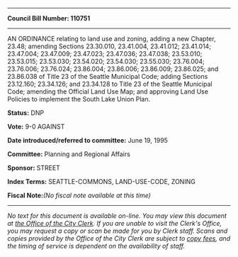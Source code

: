 

********

**Council Bill Number: 110751**
********

 AN ORDINANCE relating to land use and zoning, adding a new Chapter, 23.48; amending Sections 23.30.010, 23.41.004, 23.41.012; 23.41.014; 23.47.004; 23.47.009; 23.47.023; 23.47.036; 23.47.038; 23.53.010; 23.53.015; 23.53.030; 23.54.020; 23.54.030; 23.55.030; 23.76.004; 23.76.006; 23.76.024; 23.86.004; 23.86.006; 23.86.009; 23.86.025; and 23.86.038 of Title 23 of the Seattle Municipal Code; adding Sections 23.12.160; 23.34.126; and 23.34.128 to Title 23 of the Seattle Municipal Code; amending the Official Land Use Map; and approving Land Use Policies to implement the South Lake Union Plan.

**Status:** DNP
   
**Vote:** 9-0 AGAINST
   
   
**Date introduced/referred to committee:** June 19, 1995
   
**Committee:** Planning and Regional Affairs
   
**Sponsor:** STREET
   
   
**Index Terms:** SEATTLE-COMMONS, LAND-USE-CODE, ZONING

**Fiscal Note:**_(No fiscal note available at this time)_
********

_No text for this document is available on-line. You may view this document at [the Office of the City Clerk](http://www.seattle.gov/leg/clerk/contactUs.htm). If you are unable to visit the Clerk's Office, you may request a copy or scan be made for you by Clerk staff. Scans and copies provided by the Office of the City Clerk are subject to [copy fees](http://clerk.seattle.gov/~public/clerkfees.htm), and the timing of service is dependent on the availability of staff._

